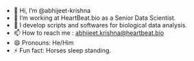 - 👋 Hi, I’m @abhijeet-krishna
- 👀 I’m working at HeartBeat.bio as a Senior Data Scientist.
- 🌱 I develop scripts and softwares for biological data analysis.
- 📫 How to reach me : [abhijeet.krishna@heartbeat.bio](mailto:abhijeet.krishna@heartbeat.bio)
- 😄 Pronouns: He/Him
- ⚡ Fun fact: Horses sleep standing.

<!---
abhijeet-krishna/abhijeet-krishna is a ✨ special ✨ repository because its `README.md` (this file) appears on your GitHub profile.
You can click the Preview link to take a look at your changes.
--->

